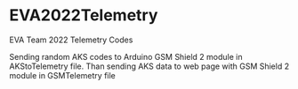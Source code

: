 # EVA2022Telemetry
EVA Team 2022 Telemetry Codes

Sending random AKS codes to Arduino GSM Shield 2 module in AKStoTelemetry file.
Than sending AKS data to web page with GSM Shield 2 module in GSMTelemetry file
